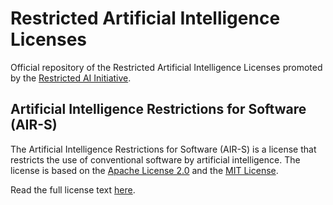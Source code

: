 # Restricted Artificial Intelligence Licenses

Official repository of the Restricted Artificial Intelligence Licenses promoted by the [Restricted AI Initiative](https://rainitiative.org).

## Artificial Intelligence Restrictions for Software (AIR-S)

The Artificial Intelligence Restrictions for Software (AIR-S) is a license that restricts the use of conventional software by artificial intelligence. The license is based on the [Apache License 2.0](https://www.apache.org/licenses/LICENSE-2.0) and the [MIT License](https://opensource.org/licenses/MIT).

Read the full license text [here](air-s/license.txt).
